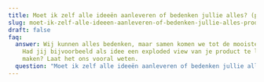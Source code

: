 ```yaml
---
title: Moet ik zelf alle ideeën aanleveren of bedenken jullie alles? (productvideo)
slug: moet-ik-zelf-alle-ideeen-aanleveren-of-bedenken-jullie-alles-productvideo
draft: false
faq:
  answer: Wij kunnen alles bedenken, maar samen komen we tot de mooiste creaties!
    Had jij bijvoorbeeld als idee een exploded view van je product te laten
    maken? Laat het ons vooral weten.
  question: "Moet ik zelf alle ideeën aanleveren of bedenken jullie alles? "
---
```

